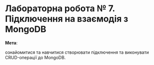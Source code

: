 # Лабораторна робота № 7. Підключення на взаємодія з MongoDB

**Мета**:

ознайомитися та навчитися створювати підключення та
виконувати CRUD-операції до MongoDB.

